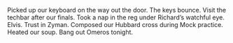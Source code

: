 Picked up our keyboard on the way out the door. The keys bounce. Visit the techbar after our finals. Took a nap in the reg under Richard’s watchful eye. Elvis. Trust in Zyman. Composed our Hubbard cross during Mock practice. Heated our soup. Bang out Omeros tonight.